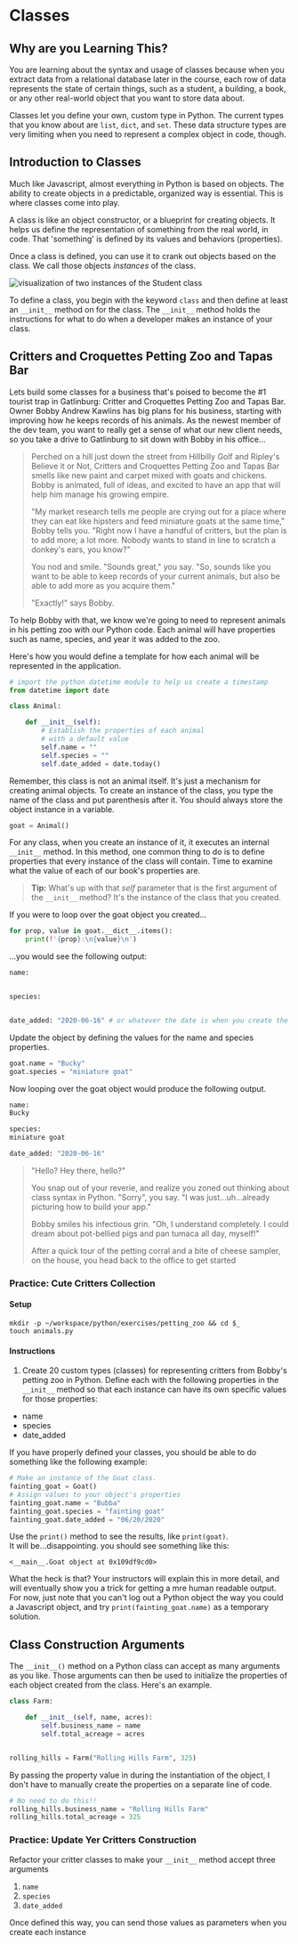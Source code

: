 # Classes
<!-- Intro to classes
Intro petting zoo
~20 different animal classes w/ name, species, date_added -->

## Why are you Learning This?

You are learning about the syntax and usage of classes because when you extract data from a relational database later in the course, each row of data represents the state of certain things, such as a student, a building, a book, or any other real-world object that you want to store data about.

Classes let you define your own, custom type in Python. The current types that you know about are `list`, `dict`, and `set`. These data structure types are very limiting when you need to represent a complex object in code, though.

## Introduction to Classes

Much like Javascript, almost everything in Python is based on objects. The ability to create objects in a predictable, organized way is essential. This is where classes come into play.

A class is like an object constructor, or a blueprint for creating objects. It helps us define the representation of something from the real world, in code. That 'something' is defined by its values and behaviors (properties).

Once a class is defined, you can use it to crank out objects based on the class. We call those objects _instances_ of the class.

![visualization of two instances of the Student class](./images/python-class-instances.png)

To define a class, you begin with the keyword `class` and then define at least an `__init__` method on for the class. The `__init__` method holds the instructions for what to do when a developer makes an instance of your class.

<!-- NEW stuff -->
## Critters and Croquettes Petting Zoo and Tapas Bar

Lets build some classes for a business that's poised to become the #1 tourist trap in Gatlinburg: Critter and Croquettes Petting Zoo and Tapas Bar. Owner Bobby Andrew Kawlins has big plans for his business, starting with improving how he keeps records of his animals. As the newest member of the dev team, you want to really get a sense of what our new client needs, so you take a drive to Gatlinburg to sit down with Bobby in his office...

> Perched on a hill just down the street from Hillbilly Golf and Ripley's Believe it or Not, Critters and Croquettes Petting Zoo and Tapas Bar smells like new paint and carpet mixed with goats and chickens. Bobby is animated, full of ideas, and excited to have an app that will help him manage his growing empire.
>
> "My market research tells me people are crying out for a place where they can eat like hipsters and feed miniature goats at the same time," Bobby tells you. "Right now I have a handful of critters, but the plan is to add more; a lot more. Nobody wants to stand in line to scratch a donkey's ears, you know?"
>
> You nod and smile. "Sounds great," you say. "So, sounds like you want to be able to keep records of your current animals, but also be able to add more as you acquire them."
>
> "Exactly!" says Bobby.

To help Bobby with that, we know we're going to need to represent animals in his petting zoo with our Python code. Each animal will have properties such as name, species, and year it was added to the zoo.




Here's how you would define a template for how each animal will be represented in the application.

```py
# import the python datetime module to help us create a timestamp
from datetime import date

class Animal:

    def __init__(self):
        # Establish the properties of each animal
        # with a default value
        self.name = ""
        self.species = ""
        self.date_added = date.today()
```

Remember, this class is not an animal itself. It's just a mechanism for creating animal objects. To create an instance of the class, you type the name of the class and put parenthesis after it. You should always store the object instance in a variable.

```py
goat = Animal()
```

For any class, when you create an instance of it, it executes an internal `__init__` method. In this method, one common thing to do is to define properties that every instance of the class will contain. Time to examine what the value of each of our book's properties are.

> **Tip:** What's up with that _self_ parameter that is the first argument of the `__init__` method? It's the instance of the class that you created.

If you were to loop over the goat object you created...

```py
for prop, value in goat.__dict__.items():
    print(f'{prop}:\n{value}\n')
```

...you would see the following output:

```py
name:


species:


date_added: "2020-06-16" # or whatever the date is when you create the instance of Animal

```

Update the object by defining the values for the name and species properties.

```py
goat.name = "Bucky"
goat.species = "miniature goat"
```

Now looping over the goat object would produce the following output.

```py
name:
Bucky

species:
miniature goat

date_added: "2020-06-16"
```
> "Hello? Hey there, hello?"
>
> You snap out of your reverie, and realize you zoned out thinking about class syntax in Python. "Sorry", you say. "I was just...uh...already picturing how to build your app."
>
> Bobby smiles his infectious grin. "Oh, I understand completely. I could dream about pot-bellied pigs and pan tumaca all day, myself!"
>
> After a quick tour of the petting corral and a bite of cheese sampler, on the house, you head back to the office to get started

<!-- TODO: Move exercises to supplementary chapter? -->
### Practice: Cute Critters Collection

#### Setup

```
mkdir -p ~/workspace/python/exercises/petting_zoo && cd $_
touch animals.py
```

#### Instructions
1. Create 20 custom types (classes) for representing critters from Bobby's petting zoo in Python. Define each with the following properties in the `__init__` method so that each instance can have its own specific values for those properties:

+ name
+ species
+ date_added


If you have properly defined your classes, you should be able to do something like the following example:

```py
# Make an instance of the Goat class.
fainting_goat = Goat()
# Assign values to your object's properties
fainting_goat.name = "Bubba" 
fainting_goat.species = "fainting goat"
fainting_goat.date_added = "06/20/2020"
```

Use the `print()` method to see the results, like `print(goat)`.  
It will be...disappointing. you should see something like this: 

`<__main__.Goat object at 0x109df9cd0>`  

What the heck is that? Your instructors will explain this in more detail, and will eventually show you a trick for getting a mre human readable output. For now, just note that you can't log out a Python object the way you could a Javascript object, and try `print(fainting_goat.name)` as a temporary solution.


## Class Construction Arguments

The `__init__()` method on a Python class can accept as many arguments as you like. Those arguments can then be used to initialize the properties of each object created from the class. Here's an example.

```py
class Farm:

    def __init__(self, name, acres):
        self.business_name = name
        self.total_acreage = acres


rolling_hills = Farm("Rolling Hills Farm", 325)
```

By passing the property value in during the instantiation of the object, I don't have to manually create the properties on a separate line of code.

```py
# No need to do this!!
rolling_hills.business_name = "Rolling Hills Farm"
rolling_hills.total_acreage = 325
```

### Practice: Update Yer Critters Construction

Refactor your critter classes to make your `__init__` method accept three arguments

1. `name`
2. `species`
2. `date_added`

Once defined this way, you can send those values as parameters when you create each instance
